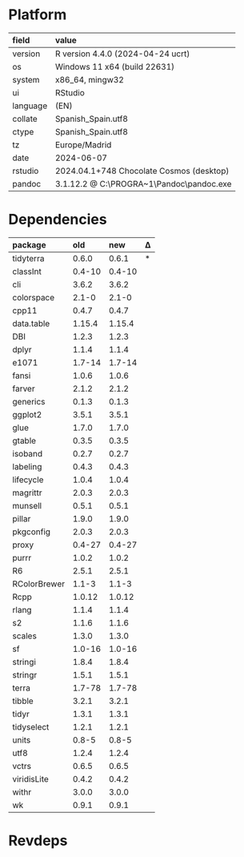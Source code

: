 # Platform

|field    |value                                    |
|:--------|:----------------------------------------|
|version  |R version 4.4.0 (2024-04-24 ucrt)        |
|os       |Windows 11 x64 (build 22631)             |
|system   |x86_64, mingw32                          |
|ui       |RStudio                                  |
|language |(EN)                                     |
|collate  |Spanish_Spain.utf8                       |
|ctype    |Spanish_Spain.utf8                       |
|tz       |Europe/Madrid                            |
|date     |2024-06-07                               |
|rstudio  |2024.04.1+748 Chocolate Cosmos (desktop) |
|pandoc   |3.1.12.2 @ C:\PROGRA~1\Pandoc\pandoc.exe |

# Dependencies

|package      |old    |new    |Δ  |
|:------------|:------|:------|:--|
|tidyterra    |0.6.0  |0.6.1  |*  |
|classInt     |0.4-10 |0.4-10 |   |
|cli          |3.6.2  |3.6.2  |   |
|colorspace   |2.1-0  |2.1-0  |   |
|cpp11        |0.4.7  |0.4.7  |   |
|data.table   |1.15.4 |1.15.4 |   |
|DBI          |1.2.3  |1.2.3  |   |
|dplyr        |1.1.4  |1.1.4  |   |
|e1071        |1.7-14 |1.7-14 |   |
|fansi        |1.0.6  |1.0.6  |   |
|farver       |2.1.2  |2.1.2  |   |
|generics     |0.1.3  |0.1.3  |   |
|ggplot2      |3.5.1  |3.5.1  |   |
|glue         |1.7.0  |1.7.0  |   |
|gtable       |0.3.5  |0.3.5  |   |
|isoband      |0.2.7  |0.2.7  |   |
|labeling     |0.4.3  |0.4.3  |   |
|lifecycle    |1.0.4  |1.0.4  |   |
|magrittr     |2.0.3  |2.0.3  |   |
|munsell      |0.5.1  |0.5.1  |   |
|pillar       |1.9.0  |1.9.0  |   |
|pkgconfig    |2.0.3  |2.0.3  |   |
|proxy        |0.4-27 |0.4-27 |   |
|purrr        |1.0.2  |1.0.2  |   |
|R6           |2.5.1  |2.5.1  |   |
|RColorBrewer |1.1-3  |1.1-3  |   |
|Rcpp         |1.0.12 |1.0.12 |   |
|rlang        |1.1.4  |1.1.4  |   |
|s2           |1.1.6  |1.1.6  |   |
|scales       |1.3.0  |1.3.0  |   |
|sf           |1.0-16 |1.0-16 |   |
|stringi      |1.8.4  |1.8.4  |   |
|stringr      |1.5.1  |1.5.1  |   |
|terra        |1.7-78 |1.7-78 |   |
|tibble       |3.2.1  |3.2.1  |   |
|tidyr        |1.3.1  |1.3.1  |   |
|tidyselect   |1.2.1  |1.2.1  |   |
|units        |0.8-5  |0.8-5  |   |
|utf8         |1.2.4  |1.2.4  |   |
|vctrs        |0.6.5  |0.6.5  |   |
|viridisLite  |0.4.2  |0.4.2  |   |
|withr        |3.0.0  |3.0.0  |   |
|wk           |0.9.1  |0.9.1  |   |

# Revdeps

